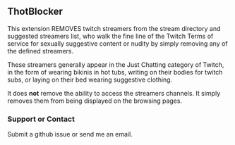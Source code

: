 ## ThotBlocker

This extension REMOVES twitch streamers from the stream directory and suggested streamers list, who walk the fine line of the Twitch Terms of service for sexually suggestive content or nudity by simply removing any of the defined streamers.
  
These streamers generally appear in the Just Chatting category of Twitch, in the form of wearing bikinis in hot tubs, writing on their bodies for twitch subs, or laying on their bed wearing suggestive clothing.

It does **not** remove the ability to access the streamers channels. It simply removes them from being displayed on the browsing pages.

### Support or Contact

Submit a github issue or send me an email.
